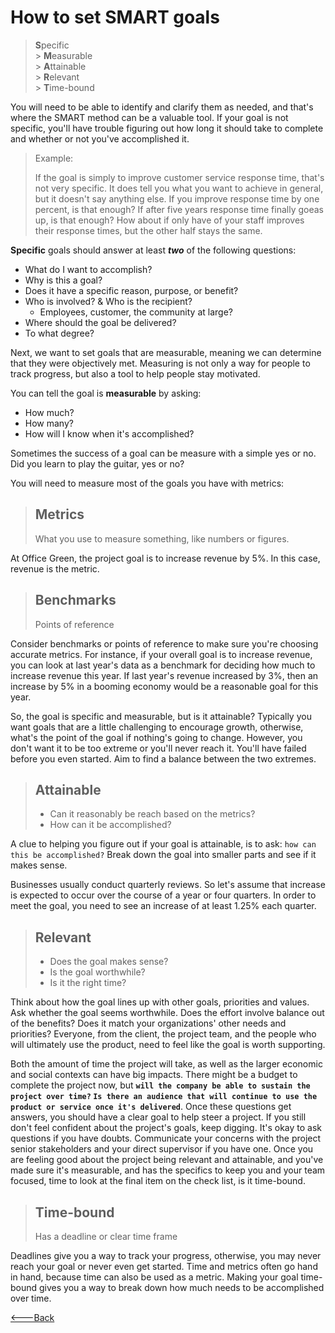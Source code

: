 # How to set SMART goals

> **S**pecific <br> > **M**easurable <br> > **A**ttainable <br> > **R**elevant <br> > **T**ime-bound <br>

You will need to be able to identify and clarify them as needed, and that's where the SMART method can be a valuable tool. If your goal is not specific, you'll have trouble figuring out how long it should take to complete and whether or not you've accomplished it.

> Example: <br>
>
> If the goal is simply to improve customer service response time, that's not very specific. It does tell you what you want to achieve in general, but it doesn't say anything else. If you improve response time by one percent, is that enough? If after five years response time finally goeas up, is that enough? How about if only have of your staff improves their response times, but the other half stays the same.

**Specific** goals should answer at least **_two_** of the following questions:

- What do I want to accomplish?
- Why is this a goal?
- Does it have a specific reason, purpose, or benefit?
- Who is involved? & Who is the recipient?
  - Employees, customer, the community at large?
- Where should the goal be delivered?
- To what degree?

Next, we want to set goals that are measurable, meaning we can determine that they were objectively met. Measuring is not only a way for people to track progress, but also a tool to help people stay motivated.

You can tell the goal is **measurable** by asking:

- How much?
- How many?
- How will I know when it's accomplished?

Sometimes the success of a goal can be measure with a simple yes or no. Did you learn to play the guitar, yes or no?

You will need to measure most of the goals you have with metrics:

> ## Metrics <br>
>
> What you use to measure something, like numbers or figures.

At Office Green, the project goal is to increase revenue by 5%. In this case, revenue is the metric.

> ## Benchmarks <br>
>
> Points of reference

Consider benchmarks or points of reference to make sure you're choosing accurate metrics. For instance, if your overall goal is to increase revenue, you can look at last year's data as a benchmark for deciding how much to increase revenue this year. If last year's revenue increased by 3%, then an increase by 5% in a booming economy would be a reasonable goal for this year.

So, the goal is specific and measurable, but is it attainable? Typically you want goals that are a little challenging to encourage growth, otherwise, what's the point of the goal if nothing's going to change. However, you don't want it to be too extreme or you'll never reach it. You'll have failed before you even started. Aim to find a balance between the two extremes.

> ## Attainable <br>
>
> - Can it reasonably be reach based on the metrics?
> - How can it be accomplished?

A clue to helping you figure out if your goal is attainable, is to ask: `how can this be accomplished?` Break down the goal into smaller parts and see if it makes sense.

Businesses usually conduct quarterly reviews. So let's assume that increase is expected to occur over the course of a year or four quarters. In order to meet the goal, you need to see an increase of at least 1.25% each quarter.

> ## Relevant <br>
>
> - Does the goal makes sense?
> - Is the goal worthwhile?
> - Is it the right time?

Think about how the goal lines up with other goals, priorities and values. Ask whether the goal seems worthwhile. Does the effort involve balance out of the benefits? Does it match your organizations' other needs and priorities? Everyone, from the client, the project team, and the people who will ultimately use the product, need to feel like the goal is worth supporting.

Both the amount of time the project will take, as well as the larger economic and social contexts can have big impacts. There might be a budget to complete the project now, but **`will the company be able to sustain the project over time?` `Is there an audience that will continue to use the product or service once it's delivered`**. Once these questions get answers, you should have a clear goal to help steer a project. If you still don't feel confident about the project's goals, keep digging. It's okay to ask questions if you have doubts. Communicate your concerns with the project senior stakeholders and your direct supervisor if you have one. Once you are feeling good about the project being relevant and attainable, and you've made sure it's measurable, and has the specifics to keep you and your team focused, time to look at the final item on the check list, is it time-bound.

> ## Time-bound <br>
>
> Has a deadline or clear time frame

Deadlines give you a way to track your progress, otherwise, you may never reach your goal or never even get started. Time and metrics often go hand in hand, because time can also be used as a metric. Making your goal time-bound gives you a way to break down how much needs to be accomplished over time.

[<---Back](../README.md)
